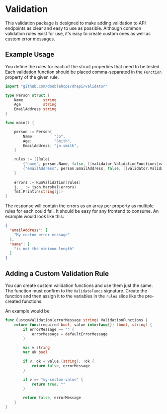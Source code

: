 # Validation

This validation package is designed to make adding validation to API endpoints as clear and
easy to use as possible. Although common validation rules exist for use, it's easy to create
custom ones as well as custom error messages.

## Example Usage

You define the rules for each of the struct properties that need to be tested. Each
validation function should be placed comma-separated in the `Function` property of the
given rule.

```go
import "github.com/doublehops/dhapi/validator"

type Person struct {
    Name         string
    Age          string
    EmailAddress string
}

func main() {

    person := Person{
        Name:         "Jo",
        Age:          "Smith",
        EmailAddress: "jo.smith",
    }

    rules := []Rule{
        {"name", person.Name, false, []validator.ValidationFunctions{validator.MinLength(13, "")}},
        {"emailAddress", person.EmailAddress, false, []validator.ValidationFunctions{validator.EmailAddress("My custom error message")}},
    }
    
    errors := RunValidation(rules)
    j, _ := json.Marshal(errors)
    fmt.Println(string(j))
}
```

The response will contain the errors as an array per property as multiple rules for
each could fail. It should be easy for any frontend to consume. An example would look like this:
```json
{
  "emailAddress": [
    "My custom error message"
  ],
  "name": [
    "is not the minimum length"
  ]
}
```

## Adding a Custom Validation Rule

You can create custom validation functions and use them just the same. The function
must confirm to the `ValidateFuncs` signature. Create the function and then assign
it to the variables in the `rules` slice like the pre-created functions.

An example would be:
```go
func CustomValidation(errorMessage string) ValidationFunctions {
	return func(required bool, value interface{}) (bool, string) {
		if errorMessage == "" {
			errorMessage = defaultErrorMessage
		}

		var v string
		var ok bool

		if v, ok = value.(string); !ok {
			return false, errorMessage
		}

		if v == "my-custom-value" {
			return true, ""
		}

		return false, errorMessage
	}
}
```